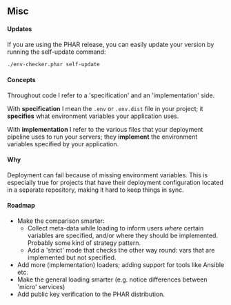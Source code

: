 ## Misc

#### Updates

If you are using the PHAR release, you can easily update your version by running the self-update command:
```bash
./env-checker.phar self-update
```

#### Concepts

Throughout code I refer to a 'specification' and an 'implementation' side.

With **specification** I mean the `.env` or `.env.dist` file in your project; 
it **specifies** what environment variables your application uses.

With **implementation** I refer to the various files that your deployment pipeline uses
to run your servers; they **implement** the environment variables specified by your application.


#### Why

Deployment can fail because of missing environment variables. 
This is especially true for projects that have their deployment
configuration located in a separate repository, making it hard to keep things in sync.


#### Roadmap

- Make the comparison smarter:
    - Collect meta-data while loading to inform users *where* certain variables are specified, 
      and/or where they should be implemented. Probably some kind of strategy pattern.
    - Add a 'strict' mode that checks the other way round: vars that are implemented but not specified.
- Add more (implementation) loaders; adding support for tools like Ansible etc.  
- Make the general loading smarter (e.g. notice differences between 'micro' services)
- Add public key verification to the PHAR distribution.
